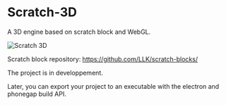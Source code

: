 # Scratch-3D
A 3D engine based on scratch block and WebGL.

![Scratch 3D](https://raw.githubusercontent.com/chtibizoux/Scratch-3D/master/ScreenShot.jpg)

Scratch block repository: https://github.com/LLK/scratch-blocks/

The project is in developpement.

Later, you can export your project to an executable with the electron and phonegap build API.
